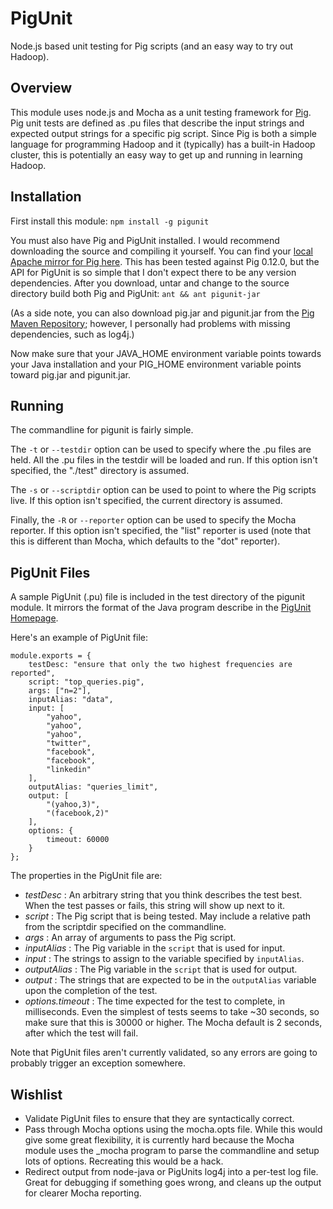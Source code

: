 PigUnit
=======

Node.js based unit testing for Pig scripts (and an easy way to try out Hadoop).

## Overview
This module uses node.js and Mocha as a unit testing framework for [Pig](http://pig.apache.org/). Pig unit tests are defined as .pu files that describe the input strings and expected output strings for a specific pig script. Since Pig is both a simple language for programming Hadoop and it (typically) has a built-in Hadoop cluster, this is potentially an easy way to get up and running in learning Hadoop.

## Installation

First install this module:
`npm install -g pigunit`

You must also have Pig and PigUnit installed. I would recommend downloading the source and compiling it yourself. You can find your [local Apache mirror for Pig here](http://www.apache.org/dyn/closer.cgi/pig). This has been tested against Pig 0.12.0, but the API for PigUnit is so simple that I don't expect there to be any version dependencies. After you download, untar and change to the source directory build both Pig and PigUnit:
`ant && ant pigunit-jar`

(As a side note, you can also download pig.jar and pigunit.jar from the [Pig Maven Repository](http://mvnrepository.com/artifact/org.apache.pig); however, I personally had problems with missing dependencies, such as log4j.)

Now make sure that your JAVA_HOME environment variable points towards your Java installation and your PIG_HOME environment variable points toward pig.jar and pigunit.jar.

## Running

The commandline for pigunit is fairly simple. 

The `-t` or `--testdir` option can be used to specify where the .pu files are held. All the .pu files in the testdir will be loaded and run. If this option isn't specified, the "./test" directory is assumed.

The `-s` or `--scriptdir` option can be used to point to where the Pig scripts live. If this option isn't specified, the current directory is assumed.

Finally, the `-R` or `--reporter` option can be used to specify the Mocha reporter. If this option isn't specified, the "list" reporter is used (note that this is different than Mocha, which defaults to the "dot" reporter).

## PigUnit Files
A sample PigUnit (.pu) file is included in the test directory of the pigunit module. It mirrors the format of the Java program describe in the [PigUnit Homepage](http://pig.apache.org/docs/r0.8.1/pigunit.html).

Here's an example of PigUnit file:

    module.exports = {
        testDesc: "ensure that only the two highest frequencies are reported",
        script: "top_queries.pig",
        args: ["n=2"],
        inputAlias: "data",
        input: [
            "yahoo",
            "yahoo",
            "yahoo",
            "twitter",
            "facebook",
            "facebook",
            "linkedin"
        ],
        outputAlias: "queries_limit",
        output: [
            "(yahoo,3)",
            "(facebook,2)"
        ],
        options: {
            timeout: 60000
        }
    };


The properties in the PigUnit file are:

* *testDesc* : An arbitrary string that you think describes the test best. When the test passes or fails, this string will show up next to it.
* *script* : The Pig script that is being tested. May include a relative path from the scriptdir specified on the commandline.
* *args* : An array of arguments to pass the Pig script.
* *inputAlias* : The Pig variable in the `script` that is used for input.
* *input* : The strings to assign to the variable specified by `inputAlias`.
* *outputAlias* : The Pig variable in the `script` that is used for output.
* *output* : The strings that are expected to be in the `outputAlias` variable upon the completion of the test.
* *options.timeout* : The time expected for the test to complete, in milliseconds. Even the simplest of tests seems to take ~30 seconds, so make sure that this is 30000 or higher. The Mocha default is 2 seconds, after which the test will fail.

Note that PigUnit files aren't currently validated, so any errors are going to probably trigger an exception somewhere.

## Wishlist
* Validate PigUnit files to ensure that they are syntactically correct.
* Pass through Mocha options using the mocha.opts file. While this would give some great flexibility, it is currently hard because the Mocha module uses the _mocha program to parse the commandline and setup lots of options. Recreating this would be a hack.
* Redirect output from node-java or PigUnits log4j into a per-test log file. Great for debugging if something goes wrong, and cleans up the output for clearer Mocha reporting.